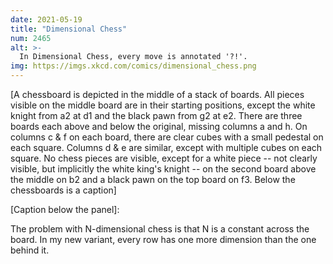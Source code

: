```yaml
---
date: 2021-05-19
title: "Dimensional Chess"
num: 2465
alt: >-
  In Dimensional Chess, every move is annotated '?!'.
img: https://imgs.xkcd.com/comics/dimensional_chess.png
---
```



[A chessboard is depicted in the middle of a stack of boards. All pieces visible on the middle board are in their starting positions, except the white knight from a2 at d1 and the black pawn from g2 at e2. There are three boards each above and below the original, missing columns a and h. On columns c & f on each board, there are clear cubes with a small pedestal on each square. Columns d & e are similar, except with multiple cubes on each square. No chess pieces are visible, except for a white piece -- not clearly visible, but implicitly the white king's knight -- on the second board above the middle on b2 and a black pawn on the top board on f3. Below the chessboards is a caption]

[Caption below the panel]:

The problem with N-dimensional chess is that N is a constant across the board. In my new variant, every row has one more dimension than the one behind it.